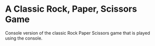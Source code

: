 
# A Classic Rock, Paper, Scissors Game

Console version of the classic Rock Paper Scissors game that is played using the console. 

